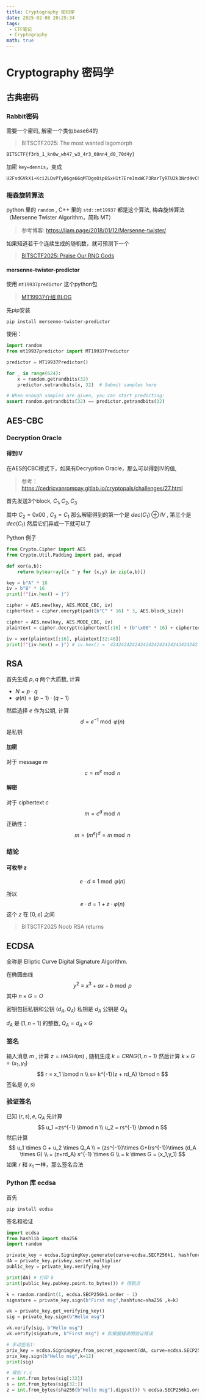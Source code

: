 ```yaml
---
title: Cryptography 密码学
date: 2025-02-08 20:25:34
tags:
 - CTF笔记
 - Cryptography
math: true
---
```


# Cryptography 密码学



## 古典密码



### Rabbit密码

需要一个密码, 解密一个类似base64的

> BITSCTF2025: The most wanted lagomorph

``` txt
BITSCTF{f3rb_1_kn0w_wh47_w3_4r3_60nn4_d0_70d4y}
```

加密 `key=dennis`，变成

``` txt
U2FsdGVkX1+Kci2LQvPTy06ga66qMTDgoOip6SxH1t7EreImxWCP3RarTyRTU2k3Nrd4vChzcXYKqPZSyl3T
```

### 梅森旋转算法

python 里的 `random` , C++ 里的  `std::mt19937` 都是这个算法, 梅森旋转算法（Mersenne Twister Algorithm，简称 MT）

>  参考博客:  https://liam.page/2018/01/12/Mersenne-twister/

如果知道若干个连续生成的随机数，就可预测下一个

> [BITSCTF2025: Praise Our RNG Gods](https://cr4zyp1x3l.netlify.app/bitsctf2025-write-up/)

#### mersenne-twister-predictor

使用 `mt19937predictor` 这个python包

> [MT19937介绍 BLOG](https://book.jorianwoltjer.com/cryptography/pseudo-random-number-generators-prng#python-import-random-mersenne-twister)

先pip安装

``` shell
pip install mersenne-twister-predictor
```

使用：

``` python
import random
from mt19937predictor import MT19937Predictor

predictor = MT19937Predictor()

for _ in range(624):
    x = random.getrandbits(32)
    predictor.setrandbits(x, 32)  # Submit samples here

# When enough samples are given, you can start predicting:
assert random.getrandbits(32) == predictor.getrandbits(32)
```



## AES-CBC

### Decryption Oracle

#### 得到IV

在AES的CBC模式下，如果有Decryption Oracle，那么可以得到IV的值, 

> 参考：https://cedricvanrompay.gitlab.io/cryptopals/challenges/27.html

首先发送3个block, $C_1, C_2,C_3$

其中 $C_2=\text{0x00}$ , $C_3 = C_1$ 那么解密得到的第一个是 $dec(C_1) \oplus IV$ , 第三个是 $dec(C_1)$ 然后它们异或一下就可以了

Python 例子

``` python
from Crypto.Cipher import AES
from Crypto.Util.Padding import pad, unpad

def xor(a,b):
    return bytearray([x ^ y for (x,y) in zip(a,b)])

key = b"A" * 16
iv = b"B" * 16
print(f"{iv.hex() = }")

cipher = AES.new(key, AES.MODE_CBC, iv)
ciphertext = cipher.encrypt(pad((b"C" * 16) * 3, AES.block_size))

cipher = AES.new(key, AES.MODE_CBC, iv)
plaintext = cipher.decrypt(ciphertext[:16] + (b"\x00" * 16) + ciphertext)

iv = xor(plaintext[:16], plaintext[32:48])
print(f"{iv.hex() = }") # iv.hex() = '42424242424242424242424242424242'
```

## RSA

首先生成 $p,q$ 两个大质数, 计算

* $N=p \cdot q$
* $\varphi(n)=(p-1)\cdot (q-1)$

然后选择 $e$ 作为公钥, 计算
$$
d = e^{-1}\bmod \varphi(n)
$$
是私钥

#### 加密

对于 message $m$
$$
c= m^{e} \bmod n
$$

#### 解密

对于 ciphertext $c$
$$
m = c^{d}\bmod n
$$
正确性：
$$
m=(m^e)^d=m \bmod n
$$

### 结论

#### 可枚举 z

$$
e\cdot d \equiv 1\bmod \varphi(n)
$$

所以 
$$
e\cdot d=1+z\cdot \varphi(n)
$$
这个 $z$ 在 $[0,e]$ 之间

> BITSCTF2025 Noob RSA returns

## ECDSA

全称是 Elliptic Curve Digital Signature Algorithm. 

在椭圆曲线 
$$
y^2 \equiv x^3 + ax +b \bmod p
$$
其中 $n \times G = O$

密钥包括私钥和公钥 $(d_A, Q_A)$ 私钥是 $d_A$ 公钥是 $Q_A$ 

$d_A$ 是 $[1,n-1]$ 的整数, $Q_A = d_A \times G$ 

### 签名

输入消息 $m$ , 计算 $z = HASH(m)$ , 随机生成 $k = CRNG(1,n-1)$ 然后计算 $k \times G = (x_1, y_1)$
$$
r = x_1 \bmod n \\
 s= k^{-1}(z + rd_A) \bmod n
$$
签名是 $(r,s)$ 

### 验证签名

已知 $(r,s), e, Q_A$  先计算
$$
u_1 =zs^{-1} \bmod n \\
u_2 = rs^{-1} \bmod n
$$
然后计算
$$
u_1 \times G + u_2 \times Q_A \\
= (zs^{-1})\times G+(rs^{-1})\times (d_A \times G) \\
= (z+rd_A) s^{-1} \times G \\
= k \times G = (x_1,y_1)
$$
  如果 $r$ 和 $x_1$ 一样，那么签名合法

### Python 库 ecdsa

首先

``` shell
pip install ecdsa
```

签名和验证

``` python
import ecdsa
from hashlib import sha256
import random

private_key = ecdsa.SigningKey.generate(curve=ecdsa.SECP256k1, hashfunc=sha256)
dA = private_key.privkey.secret_multiplier
public_key = private_key.verifying_key

print(dA) # 打印 k
print(public_key.pubkey.point.to_bytes()) # 得到点

k = random.randint(1, ecdsa.SECP256k1.order - 1)  
signature = private_key.sign(b"First msg",hashfunc=sha256 ,k=k)

vk = private_key.get_verifying_key()
sig = private_key.sign(b"Hello msg")

vk.verify(sig, b"Hello msg")
vk.verify(signature, b"First msg") # 如果报错说明验证错误

# 手动签名1:
priv_key = ecdsa.SigningKey.from_secret_exponent(dA, curve=ecdsa.SECP256k1)
priv_key.sign(b"Hello msg",k=12)
print(sig)

# 得到 r,s
r = int.from_bytes(sig[:32])
s = int.from_bytes(sig[32:])
z = int.from_bytes(sha256(b"Hello msg").digest()) % ecdsa.SECP256k1.order
```





